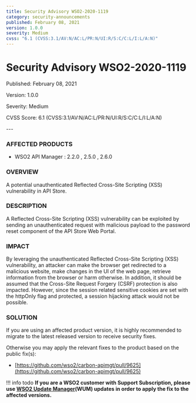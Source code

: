 ```yaml
---
title: Security Advisory WSO2-2020-1119
category: security-announcements
published: February 08, 2021
version: 1.0.0
severity: Medium
cvss: "6.1 (CVSS:3.1/AV:N/AC:L/PR:N/UI:R/S:C/C:L/I:L/A:N)"
---
```


# Security Advisory WSO2-2020-1119

<p class="doc-info">Published: February 08, 2021</p>
<p class="doc-info">Version: 1.0.0</p>
<p class="doc-info">Severity: Medium</p>
<p class="doc-info">CVSS Score: 6.1 (CVSS:3.1/AV:N/AC:L/PR:N/UI:R/S:C/C:L/I:L/A:N)</p>
---

### AFFECTED PRODUCTS
* WSO2 API Manager : 2.2.0 , 2.5.0 , 2.6.0


### OVERVIEW
A potential unauthenticated Reflected Cross-Site Scripting (XSS) vulnerability in API Store.


### DESCRIPTION
A Reflected Cross-Site Scripting (XSS) vulnerability can be exploited by sending an unauthenticated request with malicious payload to the password reset component of the API Store Web Portal.


### IMPACT
By leveraging the unauthenticated Reflected Cross-Site Scripting (XSS) vulnerability, an attacker can make the browser get redirected to a malicious website, make changes in the UI of the web page, retrieve information from the browser or harm otherwise. In addition, it should be assumed that the Cross-Site Request Forgery (CSRF) protection is also impacted. However, since the session related sensitive cookies are set with the httpOnly flag and protected, a session hijacking attack would not be possible.


### SOLUTION
If you are using an affected product version, it is highly recommended to migrate to the latest released version to receive security fixes.

Otherwise you may apply the relevant fixes to the product based on the public fix(s):

* [https://github.com/wso2/carbon-apimgt/pull/9625](https://github.com/wso2/carbon-apimgt/pull/9625)


!!! info todo
    **If you are a WSO2 customer with Support Subscription, please use [WSO2 Update Manager](https://wso2.com/updates/wum)(WUM) updates in order to apply the fix to the affected versions.**
